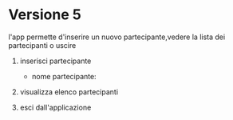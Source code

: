 # Versione 5

l'app permette d'inserire un nuovo partecipante,vedere la lista dei partecipanti o uscire
1. inserisci partecipante 

    - nome partecipante:

2. visualizza elenco partecipanti

3. esci dall'applicazione

